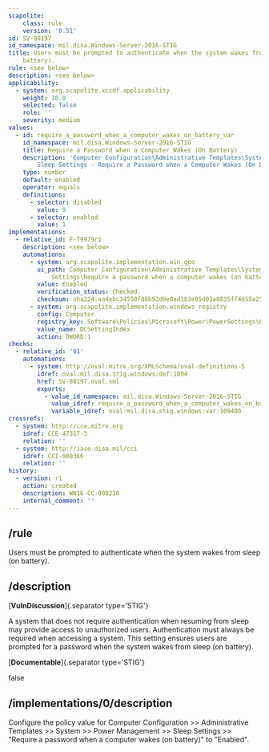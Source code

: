```yaml
---
scapolite:
    class: rule
    version: '0.51'
id: SV-88197
id_namespace: mil.disa.Windows-Server-2016-STIG
title: Users must be prompted to authenticate when the system wakes from sleep (on
    battery).
rule: <see below>
description: <see below>
applicability:
  - system: org.scapolite.xccdf.applicability
    weight: 10.0
    selected: false
    role: ''
    severity: medium
values:
  - id: require_a_password_when_a_computer_wakes_on_battery_var
    id_namespace: mil.disa.Windows-Server-2016-STIG
    title: Require a Password when a Computer Wakes (On Battery)
    description: 'Computer Configuration\Administrative Templates\System\Power Management:
        Sleep Settings - Require a Password when a Computer Wakes (On Battery).'
    type: number
    default: enabled
    operator: equals
    definitions:
      - selector: disabled
        value: 0
      - selector: enabled
        value: 1
implementations:
  - relative_id: F-79979r1
    description: <see below>
    automations:
      - system: org.scapolite.implementation.win_gpo
        ui_path: Computer Configuration\Administrative Templates\System\Power Management\Sleep
            Settings\Require a password when a computer wakes (on battery)
        value: Enabled
        verification_status: Checked.
        checksum: sha224:aa4ebc34550f88b92d0e0ad183e05d03a8835ff4d55a257bee551dfd
      - system: org.scapolite.implementation.windows_registry
        config: Computer
        registry_key: Software\Policies\Microsoft\Power\PowerSettings\0e796bdb-100d-47d6-a2d5-f7d2daa51f51
        value_name: DCSettingIndex
        action: DWORD:1
checks:
  - relative_id: '01'
    automations:
      - system: http://oval.mitre.org/XMLSchema/oval-definitions-5
        idref: oval:mil.disa.stig.windows:def:1094
        href: SV-88197.oval.xml
        exports:
          - value_id_namespace: mil.disa.Windows-Server-2016-STIG
            value_idref: require_a_password_when_a_computer_wakes_on_battery_var
            variable_idref: oval:mil.disa.stig.windows:var:109400
crossrefs:
  - system: http://cce.mitre.org
    idref: CCE-47317-3
    relation: ''
  - system: http://iase.disa.mil/cci
    idref: CCI-000366
    relation: ''
history:
  - version: r1
    action: created
    description: WN16-CC-000210
    internal_comment: ''
---
```



## /rule

Users must be prompted to authenticate when the system wakes from sleep (on battery).

## /description

[**VulnDiscussion**]{.separator type='STIG'}

A system that does not require authentication when resuming from sleep may provide access to unauthorized users. Authentication must always be required when accessing a system. This setting ensures users are prompted for a password when the system wakes from sleep (on battery).

[**Documentable**]{.separator type='STIG'}

false

## /implementations/0/description

Configure the policy value for Computer Configuration >> Administrative Templates >> System >> Power Management >> Sleep Settings >> "Require a password when a computer wakes (on battery)" to "Enabled".
